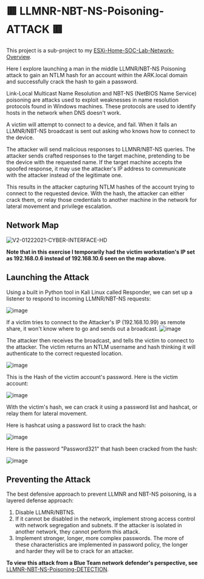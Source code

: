 # 🟥 LLMNR-NBT-NS-Poisoning-ATTACK 🟥

This project is a sub-project to my [ESXi-Home-SOC-Lab-Network-Overview](https://github.com/gervguerrero/ESXi-Home-SOC-Lab-Network-Overview).

Here I explore launching a man in the middle LLMNR/NBT-NS Poisoning attack to gain an NTLM hash for an account within the ARK.local domain and successfully crack the hash to gain a password. 

Link-Local Multicast Name Resolution and NBT-NS (NetBIOS Name Service) poisoning are attacks used to exploit weaknesses in name resolution protocols found in Windows machines. These protocols are used to identify hosts in the network when DNS doesn't work.

A victim will attempt to connect to a device, and fail. When it fails an LLMNR/NBT-NS broadcast is sent out asking who knows how to connect to the device.

The attacker will send malicious responses to LLMNR/NBT-NS queries. The attacker sends crafted responses to the target machine, pretending to be the device with the requested name. If the target machine accepts the spoofed response, it may use the attacker's IP address to communicate with the attacker instead of the legitimate one.

This results in the attacker capturing NTLM hashes of the account trying to connect to the requested device. With the hash, the attacker can either crack them, or relay those credentials to another machine in the network for lateral movement and privilege escalation. 

## Network Map
![V2-01222021-CYBER-INTERFACE-HD](https://github.com/gervguerrero/LLMNR-NBT-NS-Poisoning-ATTACK/assets/140366635/73938a13-2c11-4d82-8948-99050ec605ea)

**Note that in this exercise I temporarily had the victim workstation's IP set as 192.168.0.6 instead of 192.168.10.6 seen on the map above.**

## Launching the Attack 

Using a built in Python tool in Kali Linux called Responder, we can set up a listener to respond to incoming LLMNR/NBT-NS requests:

![image](https://github.com/gervguerrero/LLMNR-NBT-NS-Poisoning-ATTACK/assets/140366635/9a122092-889b-42e3-a40c-bab3c0c73bce)

If a victim tries to connect to the Attacker's IP (192.168.10.99) as remote share, it won't know where to go and sends out a broadcast.
![image](https://github.com/gervguerrero/LLMNR-NBT-NS-Poisoning-ATTACK/assets/140366635/6036a56e-7dc8-4fa7-beb3-1c9c6898d49c)

The attacker then receives the broadcast, and tells the victim to connect to the attacker. The victim returns an NTLM username and hash thinking it will authenticate to the correct requested location.

![image](https://github.com/gervguerrero/LLMNR-NBT-NS-Poisoning-ATTACK/assets/140366635/819f4af6-2046-47fd-b002-d62ebb46cb8d)

This is the Hash of the victim account's password. Here is the victim account:

![image](https://github.com/gervguerrero/LLMNR-NBT-NS-Poisoning-ATTACK/assets/140366635/885ebb4a-ae75-4489-b2b6-2574143d33e4)

With the victim's hash, we can crack it using a password list and hashcat, or relay them for lateral movement.

Here is hashcat using a password list to crack the hash:

![image](https://github.com/gervguerrero/LLMNR-NBT-NS-Poisoning-ATTACK/assets/140366635/bbab97af-dbec-4c78-a08e-b39f6b95f7d3)

Here is the password "Password321" that hash been cracked from the hash:

![image](https://github.com/gervguerrero/LLMNR-NBT-NS-Poisoning-ATTACK/assets/140366635/390d09a4-a432-48b4-acce-8caefd94673e)

## Preventing the Attack 

The best defensive approach to prevent LLMNR and NBT-NS poisoning, is a layered defense approach:
1. Disable LLMNR/NBTNS.
2. If it cannot be disabled in the network, implement strong access control with network segregation and subnets. If the attacker is isolated in another network, they cannot perform this attack.
3. Implement stronger, longer, more complex passwords. The more of these characteristics are implemented in password policy, the longer and harder they will be to crack for an attacker. 

**To view this attack from a Blue Team network defender's perspective, see** [LLMNR-NBT-NS-Poisoning-DETECTION](https://github.com/gervguerrero/LLMNR-NBT-NS-Poisoning-DETECTION).
